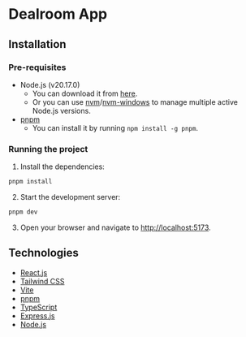 # Dealroom App

## Installation

### Pre-requisites

- Node.js (v20.17.0)
  - You can download it from [here](https://nodejs.org/).
  - Or you can use [nvm](https://github.com/nvm-sh/nvm)/[nvm-windows](https://github.com/coreybutler/nvm-windows) to manage multiple active Node.js versions.
- [pnpm](https://pnpm.io/)
  - You can install it by running `npm install -g pnpm`.

### Running the project

1. Install the dependencies:

```bash
pnpm install
```

2. Start the development server:

```bash
pnpm dev
```

3. Open your browser and navigate to [http://localhost:5173](http://localhost:5173).

## Technologies

- [React.js](https://react.dev/)
- [Tailwind CSS](https://tailwindcss.com/)
- [Vite](https://vitejs.dev/)
- [pnpm](https://pnpm.io/)
- [TypeScript](https://www.typescriptlang.org/)
- [Express.js](https://expressjs.com/)
- [Node.js](https://nodejs.org/)

